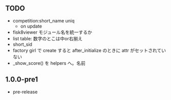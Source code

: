 ## TODO
- competition:short_name uniq
  - on update
- fisk8viewer モジュール名を統一するか
- list table: 数字のとこは中or右揃え
- short_sid
- factory girl で create すると after_initialize のときに attr がセットされていない
- _show_score() を helpers へ。名前

## 1.0.0-pre1
- pre-release
